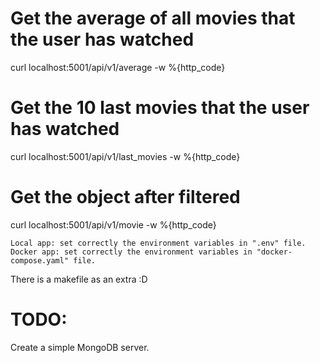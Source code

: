 
# Get the average of all movies that the user has watched
curl localhost:5001/api/v1/average -w %{http_code}

# Get the 10 last movies that the user has watched
curl localhost:5001/api/v1/last_movies -w %{http_code}

# Get the object after filtered
curl localhost:5001/api/v1/movie -w %{http_code}

```
Local app: set correctly the environment variables in ".env" file.
Docker app: set correctly the environment variables in "docker-compose.yaml" file.
```
There is a makefile as an extra :D

# TODO:
Create a simple MongoDB server.